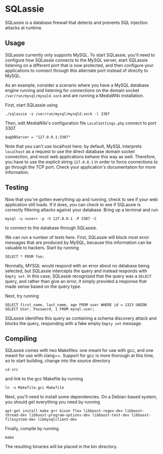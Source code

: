 SQLassie
========

SQLassie is a database firewall that detects and prevents SQL injection attacks at runtime.

Usage
-----

SQLassie currently only supports MySQL. To start SQLassie, you'll need to configure how SQLassie connects to the MySQL server, start SQLassie listening on a different port that is now protected, and then configure your applications to connect through this alternate port instead of directly to MySQL.

As an example, consider a scenario where you have a MySQL database engine running and listening for connections on the domain socket `/var/run/mysql/mysqld.sock` and are running a MediaWiki installation.

First, start SQLassie using

    ./sqlassie -s /var/run/mysql/mysqld.sock -l 3307

Then, edit MediaWiki's configuration file `LocalSettings.php` connect to port 3307.

    $wgDBServer = "127.0.0.1:3307"

Note that you can't use localhost here; by default, MySQL interprets `localhost` as a request to use the direct database domain socket connection, and most web applications behave this way as well. Therefore, you have to use the explicit string `127.0.0.1` in order to force connections to go through the TCP port. Check your application's documentation for more information.

Testing
-------

Now that you've gotten everything up and running, check to see if your web application still loads. If it does, you can check to see if SQLassie is correctly filtering attacks against your database. Bring up a terminal and run

    mysql -u <user> -p -h 127.0.0.1 -P 3307 -C

to connect to the database through SQLassie.

We can run a number of tests here. First, SQLassie will block most error messages that are produced by MySQL, because this information can be valuable to hackers. Start by running

    SELECT * FROM foo;

Normally, MYSQL would respond with an error about no database being selected, but SQLassie intercepts the query and instead responds with `Empty set`. In this case, SQLassie recognized that the query was a `SELECT` query, and rather than give an error, it simply provided a response that made sense based on the query type.

Next, try running

    SELECT first_name, last_name, age FROM user WHERE id = 1323 UNION SELECT User, Password, 1 FROM mysql.user;

SQLassie identifies this query as containing a schema discovery attack and blocks the query, responding with a fake empty `Empty set` message.

Compiling
---------

SQLassie comes with two Makefiles: one meant for use with gcc, and one meant for use with clang++. Support for gcc is more thorough at this time, so to start building, change into the source directory

    cd src

and link to the gcc Makefile by running

    ln -s Makefile.gcc Makefile

Next, you'll need to install some dependencies. On a Debian-based system, you should get everything you need by running

    apt-get install make g++ bison flex libboost-regex-dev libboost-thread-dev libboost-program-options-dev libboost-test-dev libboost-filesystem-dev libmysqlclient-dev

Finally, compile by running

    make

The resulting binaries will be placed in the bin directory.
